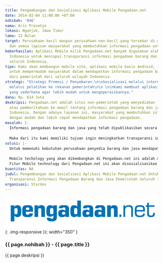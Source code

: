```yaml
---
title: Pengembangan dan Sosialisasi Aplikasi Mobile Pengadaan.net
date: 2014-02-04 11:08:00 +07:00
nohibah: '046'
nama: Aris Prasetyo
lokasi: Nganjuk, Jawa Timur
lama: 12 Bulan
target: Perusahaan kecil maupun perusahaan non-kecil yang tersebar di wilayah Indonesia
  dan semua lapisan masyarakat yang membutuhkan informasi pengadaan untuk pengawasan.
keberhasilan: Aplikasi Mobile milik Pengadaan.net banyak digunakan oleh masyarakat
  Indonesia untuk mencapai transparansi informasi pengadaan barang dan jasa pemerintah
  seluruh Indonesia.
tipe: Kami akan membangun mobile site, aplikasi mobile basis Android, iOS, Blackberry
  untuk mempermudah masyarakat dalam mendapatkan informasi pengadaan barang dan jasa
  dari pemerintah dari seluruh wilayah Indonesia.
strategi: "Strategi Promosi / Penyebaran:\n\nSosialisasi melalui internet dan mobile\nSosialisasi
  melalui pelatihan ke rekanan pemerintah\n\n \n\nKami membuat aplikasi dengan tampilan
  yang sederhana agar lebih mudah untuk mengoperasikannya."
dana: Rp. 614 Juta
deskripsi: Pengadaan.net adalah situs non-pemerintah yang menyediakan layanan notifikasi
  atau pemberitahuan ke email tentang informasi pengadaan barang dan jasa dari seluruh
  Indonesia. Dengan adanya layanan ini, masyarakat yang membutuhkan informasi bisa
  dengan mudah dan lebih cepat mendapatkan informasi pengadaan.
masalah: |-
  Informasi pengadaan barang dan jasa yang telah dipublikasikan secara online oleh instansi pemerintah terkait, masih dirasakan belum bisa menjangkau publik dengan mudah secara menyeluruh dikarenakan keterbatasan pengetahuan publik mengenai informasi alamat website penyelenggara kegiatan pengadaan pemerintah yang sangat banyak sekali sehingga publik kurang bisa maksimal menyerap semua informasi lelang pengadaan yang tersebar di banyak website.

  Maka dari itu kami memiliki tujuan ingin meningkatkan transparansi informasi pengadaan barang dan jasa yang diselenggarakan oleh instansi pemerintah di seluruh wilayah Indonesia.
solusi: |-
  Untuk memenuhi kebutuhan perusahaan penyedia barang dan jasa mendapatkan informasi lelang pengadaan melalui perangkat mobile-nya, Pengadaan.net memiliki rencana akan mengembangkan mobile technology untuk memberikan kemudahan, kecepatan dan kenyamanan bisa diakses di manapun.

  Mobile techology yang akan dikembangkan di Pengadaan.net ini adalah mobile site dan Mobile Application yang mendukung beberapa perangkat mobile yang banyak digunakan oleh pengguna seluler.
  Fitur Mobile technology dari Pengadaan.net ini akan disosialisasikan dan dikenalkan kepada kalayak umum yang membutuhkan layanan ini dengan melakukan promosi secara online maupun offline.
kuantitas: NA
judul: Pengembangan dan Sosialisasi Aplikasi Mobile Pengadaan.net Untuk Peningkatan
  Transparansi Informasi Pengadaan Barang dan Jasa Pemerintah Seluruh Indonesia
organisasi: Stardev
---
```


![046](/static/img/hibahcms/046.png){: .img-responsive }{: width="350" }

### {{ page.nohibah }} - {{ page.title }}

{{ page.deskripsi }}
